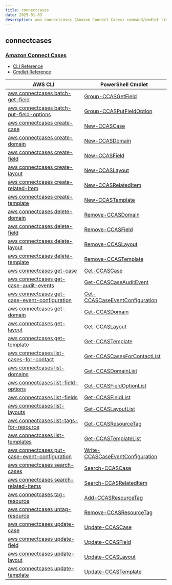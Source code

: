 ```yaml
---
title: connectcases
date: 2025-01-03
description: aws connectcases (Amazon Connect Cases) command/cmdlet list.
---
```


## connectcases

### [Amazon Connect Cases](https://aws.amazon.com/connect/cases/)

* [CLI Reference](https://awscli.amazonaws.com/v2/documentation/api/latest/reference/connectcases/index.html)
* [Cmdlet Reference](https://docs.aws.amazon.com/powershell/latest/reference/items/ConnectCases_cmdlets.html)

|AWS CLI|PowerShell Cmdlet|
|----|----|
|[aws connectcases batch-get-field](https://awscli.amazonaws.com/v2/documentation/api/latest/reference/connectcases/batch-get-field.html)|[Group-CCASGetField](https://docs.aws.amazon.com/powershell/latest/reference/items/Group-CCASGetField.html)|
|[aws connectcases batch-put-field-options](https://awscli.amazonaws.com/v2/documentation/api/latest/reference/connectcases/batch-put-field-options.html)|[Group-CCASPutFieldOption](https://docs.aws.amazon.com/powershell/latest/reference/items/Group-CCASPutFieldOption.html)|
|[aws connectcases create-case](https://awscli.amazonaws.com/v2/documentation/api/latest/reference/connectcases/create-case.html)|[New-CCASCase](https://docs.aws.amazon.com/powershell/latest/reference/items/New-CCASCase.html)|
|[aws connectcases create-domain](https://awscli.amazonaws.com/v2/documentation/api/latest/reference/connectcases/create-domain.html)|[New-CCASDomain](https://docs.aws.amazon.com/powershell/latest/reference/items/New-CCASDomain.html)|
|[aws connectcases create-field](https://awscli.amazonaws.com/v2/documentation/api/latest/reference/connectcases/create-field.html)|[New-CCASField](https://docs.aws.amazon.com/powershell/latest/reference/items/New-CCASField.html)|
|[aws connectcases create-layout](https://awscli.amazonaws.com/v2/documentation/api/latest/reference/connectcases/create-layout.html)|[New-CCASLayout](https://docs.aws.amazon.com/powershell/latest/reference/items/New-CCASLayout.html)|
|[aws connectcases create-related-item](https://awscli.amazonaws.com/v2/documentation/api/latest/reference/connectcases/create-related-item.html)|[New-CCASRelatedItem](https://docs.aws.amazon.com/powershell/latest/reference/items/New-CCASRelatedItem.html)|
|[aws connectcases create-template](https://awscli.amazonaws.com/v2/documentation/api/latest/reference/connectcases/create-template.html)|[New-CCASTemplate](https://docs.aws.amazon.com/powershell/latest/reference/items/New-CCASTemplate.html)|
|[aws connectcases delete-domain](https://awscli.amazonaws.com/v2/documentation/api/latest/reference/connectcases/delete-domain.html)|[Remove-CCASDomain](https://docs.aws.amazon.com/powershell/latest/reference/items/Remove-CCASDomain.html)|
|[aws connectcases delete-field](https://awscli.amazonaws.com/v2/documentation/api/latest/reference/connectcases/delete-field.html)|[Remove-CCASField](https://docs.aws.amazon.com/powershell/latest/reference/items/Remove-CCASField.html)|
|[aws connectcases delete-layout](https://awscli.amazonaws.com/v2/documentation/api/latest/reference/connectcases/delete-layout.html)|[Remove-CCASLayout](https://docs.aws.amazon.com/powershell/latest/reference/items/Remove-CCASLayout.html)|
|[aws connectcases delete-template](https://awscli.amazonaws.com/v2/documentation/api/latest/reference/connectcases/delete-template.html)|[Remove-CCASTemplate](https://docs.aws.amazon.com/powershell/latest/reference/items/Remove-CCASTemplate.html)|
|[aws connectcases get-case](https://awscli.amazonaws.com/v2/documentation/api/latest/reference/connectcases/get-case.html)|[Get-CCASCase](https://docs.aws.amazon.com/powershell/latest/reference/items/Get-CCASCase.html)|
|[aws connectcases get-case-audit-events](https://awscli.amazonaws.com/v2/documentation/api/latest/reference/connectcases/get-case-audit-events.html)|[Get-CCASCaseAuditEvent](https://docs.aws.amazon.com/powershell/latest/reference/items/Get-CCASCaseAuditEvent.html)|
|[aws connectcases get-case-event-configuration](https://awscli.amazonaws.com/v2/documentation/api/latest/reference/connectcases/get-case-event-configuration.html)|[Get-CCASCaseEventConfiguration](https://docs.aws.amazon.com/powershell/latest/reference/items/Get-CCASCaseEventConfiguration.html)|
|[aws connectcases get-domain](https://awscli.amazonaws.com/v2/documentation/api/latest/reference/connectcases/get-domain.html)|[Get-CCASDomain](https://docs.aws.amazon.com/powershell/latest/reference/items/Get-CCASDomain.html)|
|[aws connectcases get-layout](https://awscli.amazonaws.com/v2/documentation/api/latest/reference/connectcases/get-layout.html)|[Get-CCASLayout](https://docs.aws.amazon.com/powershell/latest/reference/items/Get-CCASLayout.html)|
|[aws connectcases get-template](https://awscli.amazonaws.com/v2/documentation/api/latest/reference/connectcases/get-template.html)|[Get-CCASTemplate](https://docs.aws.amazon.com/powershell/latest/reference/items/Get-CCASTemplate.html)|
|[aws connectcases list-cases-for-contact](https://awscli.amazonaws.com/v2/documentation/api/latest/reference/connectcases/list-cases-for-contact.html)|[Get-CCASCasesForContactList](https://docs.aws.amazon.com/powershell/latest/reference/items/Get-CCASCasesForContactList.html)|
|[aws connectcases list-domains](https://awscli.amazonaws.com/v2/documentation/api/latest/reference/connectcases/list-domains.html)|[Get-CCASDomainList](https://docs.aws.amazon.com/powershell/latest/reference/items/Get-CCASDomainList.html)|
|[aws connectcases list-field-options](https://awscli.amazonaws.com/v2/documentation/api/latest/reference/connectcases/list-field-options.html)|[Get-CCASFieldOptionList](https://docs.aws.amazon.com/powershell/latest/reference/items/Get-CCASFieldOptionList.html)|
|[aws connectcases list-fields](https://awscli.amazonaws.com/v2/documentation/api/latest/reference/connectcases/list-fields.html)|[Get-CCASFieldList](https://docs.aws.amazon.com/powershell/latest/reference/items/Get-CCASFieldList.html)|
|[aws connectcases list-layouts](https://awscli.amazonaws.com/v2/documentation/api/latest/reference/connectcases/list-layouts.html)|[Get-CCASLayoutList](https://docs.aws.amazon.com/powershell/latest/reference/items/Get-CCASLayoutList.html)|
|[aws connectcases list-tags-for-resource](https://awscli.amazonaws.com/v2/documentation/api/latest/reference/connectcases/list-tags-for-resource.html)|[Get-CCASResourceTag](https://docs.aws.amazon.com/powershell/latest/reference/items/Get-CCASResourceTag.html)|
|[aws connectcases list-templates](https://awscli.amazonaws.com/v2/documentation/api/latest/reference/connectcases/list-templates.html)|[Get-CCASTemplateList](https://docs.aws.amazon.com/powershell/latest/reference/items/Get-CCASTemplateList.html)|
|[aws connectcases put-case-event-configuration](https://awscli.amazonaws.com/v2/documentation/api/latest/reference/connectcases/put-case-event-configuration.html)|[Write-CCASCaseEventConfiguration](https://docs.aws.amazon.com/powershell/latest/reference/items/Write-CCASCaseEventConfiguration.html)|
|[aws connectcases search-cases](https://awscli.amazonaws.com/v2/documentation/api/latest/reference/connectcases/search-cases.html)|[Search-CCASCase](https://docs.aws.amazon.com/powershell/latest/reference/items/Search-CCASCase.html)|
|[aws connectcases search-related-items](https://awscli.amazonaws.com/v2/documentation/api/latest/reference/connectcases/search-related-items.html)|[Search-CCASRelatedItem](https://docs.aws.amazon.com/powershell/latest/reference/items/Search-CCASRelatedItem.html)|
|[aws connectcases tag-resource](https://awscli.amazonaws.com/v2/documentation/api/latest/reference/connectcases/tag-resource.html)|[Add-CCASResourceTag](https://docs.aws.amazon.com/powershell/latest/reference/items/Add-CCASResourceTag.html)|
|[aws connectcases untag-resource](https://awscli.amazonaws.com/v2/documentation/api/latest/reference/connectcases/untag-resource.html)|[Remove-CCASResourceTag](https://docs.aws.amazon.com/powershell/latest/reference/items/Remove-CCASResourceTag.html)|
|[aws connectcases update-case](https://awscli.amazonaws.com/v2/documentation/api/latest/reference/connectcases/update-case.html)|[Update-CCASCase](https://docs.aws.amazon.com/powershell/latest/reference/items/Update-CCASCase.html)|
|[aws connectcases update-field](https://awscli.amazonaws.com/v2/documentation/api/latest/reference/connectcases/update-field.html)|[Update-CCASField](https://docs.aws.amazon.com/powershell/latest/reference/items/Update-CCASField.html)|
|[aws connectcases update-layout](https://awscli.amazonaws.com/v2/documentation/api/latest/reference/connectcases/update-layout.html)|[Update-CCASLayout](https://docs.aws.amazon.com/powershell/latest/reference/items/Update-CCASLayout.html)|
|[aws connectcases update-template](https://awscli.amazonaws.com/v2/documentation/api/latest/reference/connectcases/update-template.html)|[Update-CCASTemplate](https://docs.aws.amazon.com/powershell/latest/reference/items/Update-CCASTemplate.html)|


